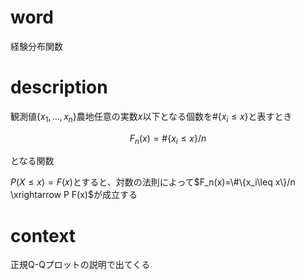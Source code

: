 # word

経験分布関数

# description

観測値$\{x_1, ..., x_n\}$農地任意の実数$x$以下となる個数を$\#\{x_i \leq x\}$と表すとき

$$ F_n(x) = \#\{x_i \leq x \} / n $$

となる関数

$P(X \leq x) = F(x)$とすると、対数の法則によって$F_n(x)=\#\{x_i\leq x\}/n \xrightarrow P F(x)$が成立する


# context

正規Q-Qプロットの説明で出てくる

